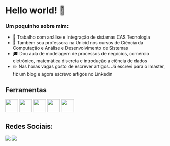 # Hello world! 👋

### Um poquinho sobre mim:

- 🏢 Trabalho com análise e integração de sistamas CAS Tecnologia
- 🏫 Também sou professora na Unicid nos cursos de Ciência da Computação e Análise e Desenvolvimento de Sistemas
- 🎓 Dou aula de modelagem de processos de negócios, comércio eletrônico, matemática discreta e introdução a ciência de dados 
- ✏️ Nas horas vagas gosto de escrever artigos. Já escrevi para o Imaster, fiz um blog e agora escrevo artigos no Linkedin


## Ferramentas
<img src="https://cdn.jsdelivr.net/gh/devicons/devicon/icons/jupyter/jupyter-original-wordmark.svg" width="40" height="40"/> <img src="https://cdn.jsdelivr.net/gh/devicons/devicon/icons/numpy/numpy-original-wordmark.svg" width="40" height="40"/> <img src="https://cdn.jsdelivr.net/gh/devicons/devicon/icons/pandas/pandas-original-wordmark.svg" width="40" height="40"/> <img src="https://cdn.jsdelivr.net/gh/devicons/devicon/icons/python/python-original-wordmark.svg" width="40" height="40"/> <img src="https://cdn.jsdelivr.net/gh/devicons/devicon/icons/tensorflow/tensorflow-original.svg" width="40" height="40"/>

## Redes Sociais:

<div>
<a href="https://www.instagram.com/carla_olivei/" target="_blank"><img src="https://img.shields.io/badge/-Instagram-%23E4405F?style=for-the-badge&logo=instagram&logoColor=white" target="_blank"></a>
<a href="https://www.linkedin.com/in/carlaolivei/" target="_blank"><img src="https://img.shields.io/badge/-LinkedIn-%230077B5?style=for-the-badge&logo=linkedin&logoColor=white" target="_blank"></a>   
</div>

